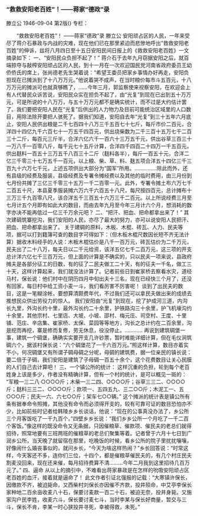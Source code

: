 ### “救救安阳老百姓”！——蒋家“德政”录
滕立公
1946-09-04
第2版()
专栏：

　　“救救安阳老百姓”！
    ——蒋家“德政”录
    滕立公
    安阳顽占区的人民，一年来受尽了蒋介石暴政与内战的灾难，现在他们已在那里紧迫而悲惨地呼出“救救安阳老百姓”的伸诉，兹将八月四日至十五日安阳民间日报上的《救救安阳老百姓》一文摘录如下：
    一、“安阳民众负担不起了！”
    蒋介石于去年九月窃据安阳之后，就百端掠夺与敲榨安阳顽占区的人民，到十一月在一次欢迎国民党河南省政府委员王幼侨侨氏的席上，张尚德老先生哭着说：“希望王委员把家乡事情办好再走，安阳负担现在已摊派到了十八万万元。”他说着哭不成声，在当时粮价每市斗五百元，十八万万元的摊派可也就真够瞧了，……今年三月，郭监察使来视察安阳，在欢迎会上有人代替民众诉苦说，安阳民众实在担负不起了，由“光复”到现在已出到五十万万元，可是所说的十八万万，与五十万万元都不是确实统计，而不过是大约估计罢了。我们要把安阳人民在“光复”后供出的人力物力及目前可能统治区域里的人口数目，用除法除开要把人骇死了。据我们知道，安阳自去年“光复”到三十五年六月底止，安阳人民供出粮是二千七百四十八万三千五百七十七斤，每斤市价二百元，合洋四十四亿九千六百七十一万五千四百元，供出烧柴数为二千三百十五万七千二百三十二斤，每百元三斤半，合洋六亿六千一百六十三万五千元，供出谷草三百三十一万八千一百零八斤，每千元七十五斤计算，合洋四千四百二十四万一千五百元，供出麸料一百五十三万五千八百三十二斤（麸料各半），每斤一百五十元，合洋二亿三千零三十七万五千一百元，以上粮、柴、草、料、麸五项合洋五十四亿三千三百九十六万七千元，上述五项供出大部分为“国军”所用。……………除此而外，还有县级的经费及服装，县级经费及专署令摊经费以及其他的临时费用，由三月份到七月份共摊了三亿三千零三十五万一千二百零一元。此外，专署令摊土布六万七千二百五十尺，本县夏季服装摊六万六千六百五十八尺，每尺按四百元，总计摊布十三万三千九百零八尺，该合洋五千三百五十六万三千二百元。以上所说经费三月至七月计五个月即有如此大的数目，而由去年九月至今年三月计六个月，想消耗的数字亦决不能再低过一亿三千万余元吧？
    二、“把汗、把血、把命都拿出来了！”
    其次建碉筑寨挖沟，我们安阳的人民，亦尽了最大的努力，亦可以说安阳人民把汗、把血、把命都拿出来了。
    关于建碉的原料，木板、木棍、砖瓦、人力、民夫等项，据可以打到籍簿可查的数目字可得如下：（但木板木棍尺数因长短不齐无法计算）据收木料经手的人说：木板木棍估价是八千一百万元，砖瓦估价为二千万元，民夫出了二十八万，每夫日以二千元给资，该洋五亿七千二百万元，这三项的开支总计洋六亿七千三百万元，但上面的计算是不确实的，只以民夫一项来说，县政府摊夫是各部分征工的日数，有的征了二民夫做工二十天，有的征夫一千名，做工三十天，这样计算起来，我们就没法计算了。记者前些日到崔家桥去察看水灾，道经马村，保长说：他们村中在阴历四月中旬出夫十三名，现在已经快三个月了，还没有回家，每日村中给工资小麦一斗，我们看厉害不厉害呢！
    谈到了出民夫的数目，这是一笔糊涂帐，要想算清颇费年代，不过我们还可以拿民夫做出来的成绩去推想民众供出劳役力的惊人。
    我们安阳由“光复”到现在，挖了护成河三道，内沟长九里，外沟长约十里，最外沟长约二十余里，护铁路沟三十余里，护飞机壕沟约十余里，其他宗村、七里店、大坡、小坡、邵村、梅元庄、司空村、王度、十里铺、范庄、辛店集、崔家桥、太保、菜园等等地方，沟长之总计约在二百余里，沟是挖而再挖，寨是修而复修，劳无休息，役没停止。…………
    再说到建筑碉堡一事，建筑一个碉堡，确确实实要开支几许钞票，暂时难能详细计算，但在毛仪涧筑碉六个，据该村保长说：“六个碉堡花了一千六百万元。”照这样计算，数目亦着实不小，何况碉堡又有所谓子碉母碉之分呢，母碉的建筑费，据一位亲民的镇长说：要二倍于子碉，我们安阳是建筑了子母碉一百五十余个，这个花费数目让关心民膜的人们自己去计算吧！
    三、一个镇公所的统计：
    这样沉重的负担，轮到每个老百姓身上该是多少，作者没有精确计算，但有一个村的统计，是可以概见一斑的：
    “军粮一三二八·○○○○斤；木柴一三二四、○○○○斤；谷草三三二、○○○○斤；麸料三三二、○○○○斤；款项一、五四五九、三二○○斤；木泥工一、五○○○斤；民夫一六、六七○○斤；架车七○○辆。”
    这个摊派的统计表是镇公所有条有据奉命令照摊，其他没有命令而必须得开支的，较有可靠可证的数目恐怕亦不少，比如前些时记者给韩陵乡乡长谈话，他说：“现在的公事真没办法了，乡公所三个月客饭吃了一千九百个。”四壁乡乡长说：“我们乡乡公所一个月吃了一千二百个客饭。”像这样的既没命令又无条据，只因催粮草、催款项、催民夫的老总们就得招待，照常地要有三班两班的催粮草的老总们聚集等着。记者曾于六月十七日到广润乡公所，当天晚了就留宿在那里，吃晚饭的时候，看乡公所的院子里扰扰嚷嚷，好像闹什么婚丧事似的，就问乡长，“今天为啥这样热闹？”乡长回答说：“时常这样，今天客还不多，连你们三位，十四个，都是催粮草催民夫的，有几个村庄民夫割麦没回来，现在还来催，每月招待费算不清………今年二月我到这里招待几百万元了。”
    四、逼命
    从以上的摘引中，不难看出蒋家暴政是在怎样的吮吸安阳顽占区老百姓的血汗，接着就是逼命了！
    此文作者引证北强报的记载：“大寒镇许保长，因缴款不齐，被迫毙命，又西柴村刘保长亦因催不齐款，投井殒命，中艾亭李保长家种地二百余亩收麦八十石，保要讨麦款一百二十石，被迫无奈，投井身毙。又施家沟户民李姓，收麦六斗，保长要讨麦七斗，当时李某与保长好商量，暂交与三斗，保长不肯，李某一时心狭投井寻死，幸被得救，未死。”
